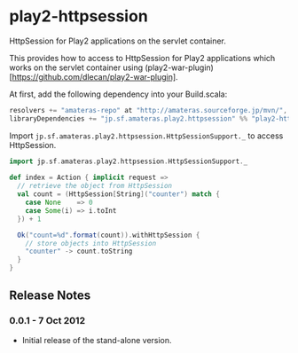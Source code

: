 play2-httpsession
=================

HttpSession for Play2 applications on the servlet container.

This provides how to access to HttpSession for Play2 applications which works on the servlet container 
using (play2-war-plugin)[https://github.com/dlecan/play2-war-plugin].

At first, add the following dependency into your Build.scala:

```scala
resolvers += "amateras-repo" at "http://amateras.sourceforge.jp/mvn/",
libraryDependencies += "jp.sf.amateras.play2.httpsession" %% "play2-httpsession" % "1.0.0"
```

Import ```jp.sf.amateras.play2.httpsession.HttpSessionSupport._``` to access HttpSession.

```scala
import jp.sf.amateras.play2.httpsession.HttpSessionSupport._
 
def index = Action { implicit request =>
  // retrieve the object from HttpSession
  val count = (HttpSession[String]("counter") match {
    case None    => 0
    case Some(i) => i.toInt
  }) + 1

  Ok("count=%d".format(count)).withHttpSession {
    // store objects into HttpSession
    "counter" -> count.toString
  }
}
```

Release Notes
--------
### 0.0.1 - 7 Oct 2012

* Initial release of the stand-alone version.
